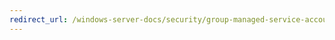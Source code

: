 ```yaml
---
redirect_url: /windows-server-docs/security/group-managed-service-accounts/security-options/DCOM-Machine-Launch-Restrictions-in-Security-Descriptor-Definition-Language-SDDL-syntax.md
---
```

